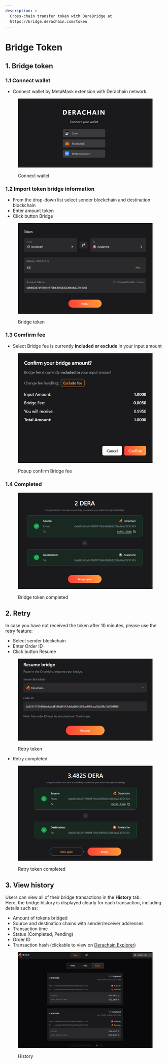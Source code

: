 ```yaml
---
description: >-
  Cross-chain transfer token with DeraBridge at
  https://bridge.derachain.com/token
---
```


# Bridge Token

## 1. **Bridge token**

### **1.1 Connect wallet**

* Connect wallet by MetaMask extension with Derachain network

<figure><img src="../.gitbook/assets/image (8) (1).png" alt=""><figcaption><p>Connect wallet</p></figcaption></figure>

### **1.2 Import token bridge information**

* From the drop-down list select sender blockchain and destination blockchain
* Enter amount token&#x20;
* Click button Bridge

<figure><img src="../.gitbook/assets/image (14).png" alt=""><figcaption><p>Bridge token</p></figcaption></figure>

### **1.3 Comfirm fee**

* Select Bridge fee is currently **included or exclude** in your input amount

<figure><img src="../.gitbook/assets/image (1) (1) (1) (1) (1).png" alt=""><figcaption><p>Popup confirm Bridge fee</p></figcaption></figure>

### **1.4 Completed**

<figure><img src="../.gitbook/assets/image (2) (1) (1) (1) (1).png" alt=""><figcaption><p>Bridge token completed</p></figcaption></figure>

## **2. Retry**&#x20;

In case you have not received the token after 10 minutes, please use the retry feature:

* Select sender blockchain
* Enter Order ID
* Click button Resume

<figure><img src="../.gitbook/assets/image (3) (1) (1) (1).png" alt=""><figcaption><p>Retry token</p></figcaption></figure>

* Retry completed

<figure><img src="../.gitbook/assets/image (4) (1).png" alt=""><figcaption><p>Retry token completed</p></figcaption></figure>

## 3. View history

Users can view all of their bridge transactions in the **History** tab.\
Here, the bridge history is displayed clearly for each transaction, including details such as:

* Amount of tokens bridged
* Source and destination chains with sender/receiver addresses
* Transaction time
* Status (Completed, Pending)
* Order ID
* Transaction hash (clickable to view on [Derachain Explorer](https://trace.derachain.com/))

<figure><img src="../.gitbook/assets/image (3) (1).png" alt=""><figcaption><p>History</p></figcaption></figure>
